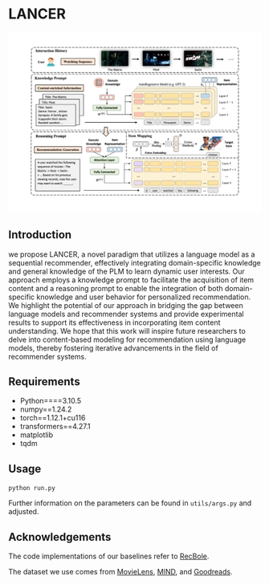 # LANCER

![fig](fig_architecture.png)
## Introduction

we propose LANCER, a novel paradigm that utilizes a language model as a sequential recommender, effectively integrating domain-specific knowledge and general knowledge of the PLM to learn dynamic user interests. Our approach employs a knowledge prompt to facilitate the acquisition of item content and a reasoning prompt to enable the integration of both domain-specific knowledge and user behavior for personalized recommendation. We highlight the potential of our approach in bridging the gap between language models and recommender systems and provide experimental results to support its effectiveness in incorporating item content understanding. We hope that this work will inspire future researchers to delve into content-based modeling for recommendation using language models, thereby fostering iterative advancements in the field of recommender systems.

## Requirements
- Python====3.10.5
- numpy==1.24.2
- torch==1.12.1+cu116
- transformers==4.27.1
- matplotlib
- tqdm

## Usage
```
python run.py
```
Further information on the parameters can be found in `utils/args.py` and adjusted.

## Acknowledgements
The code implementations of our baselines refer to [RecBole](https://github.com/RUCAIBox/RecBole).

The dataset we use comes from [MovieLens](https://grouplens.org/datasets/movielens/), [MIND](https://msnews.github.io/), and [Goodreads](https://sites.google.com/eng.ucsd.edu/ucsdbookgraph/home).